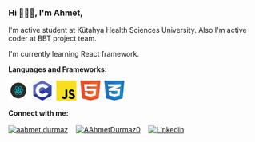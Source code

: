 ### Hi 🙋🏻‍♂️, I'm Ahmet,

I'm active student at Kütahya Health Sciences University.
Also I'm active coder at BBT project team.
<summary>I'm currently learning React framework.</summary>

**Languages and Frameworks:**
<p align="left">
  <img src="https://raw.githubusercontent.com/AAhmetDurmaz/AAhmetDurmaz/master/Images/react.png" alt="React" width="40" height="40" />&nbsp;
  <img src="https://raw.githubusercontent.com/AAhmetDurmaz/AAhmetDurmaz/master/Images/clang.png" alt="C" width="40" height="40" />&nbsp;
  <img src="https://raw.githubusercontent.com/AAhmetDurmaz/AAhmetDurmaz/master/Images/javascript.png" alt="Javascript" width="40" height="40" />&nbsp;
  <img src="https://raw.githubusercontent.com/AAhmetDurmaz/AAhmetDurmaz/master/Images/html.svg" alt="HTML" width="40" height="40" />&nbsp;
  <img src="https://raw.githubusercontent.com/AAhmetDurmaz/AAhmetDurmaz/master/Images/css.svg" alt="CSS" width="40" height="40" />&nbsp;
</p>

**Connect with me:**
<p align="left">
  <a href="https://www.instagram.com/aahmet.durmaz/" target="blank"><img align="center" src="https://cdn.jsdelivr.net/npm/simple-icons@3.0.1/icons/instagram.svg" alt="aahmet.durmaz" height="30" width="30" /></a> &nbsp;&nbsp;
  <a href="https://twitter.com/AAhmetDurmaz0" target="blank"><img align="center" src="https://cdn.jsdelivr.net/npm/simple-icons@3.0.1/icons/twitter.svg" alt="AAhmetDurmaz0" height="30" width="30" /></a> &nbsp;&nbsp;
  <a href="https://www.linkedin.com/in/abdullah-ahmet-durmaz-20b093225/" target="blank"><img align="center" src="https://cdn.jsdelivr.net/npm/simple-icons@3.0.1/icons/linkedin.svg" alt="Linkedin" height="30" width="30" /></a> &nbsp;&nbsp;
</p>

